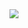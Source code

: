 <a href="https://azuredeploy.net/?repository=https://github.com/rgoetzinger/templates" target="_blank">
    <img src="https://azuredeploy.net/deploybutton.png"/>
</a>

